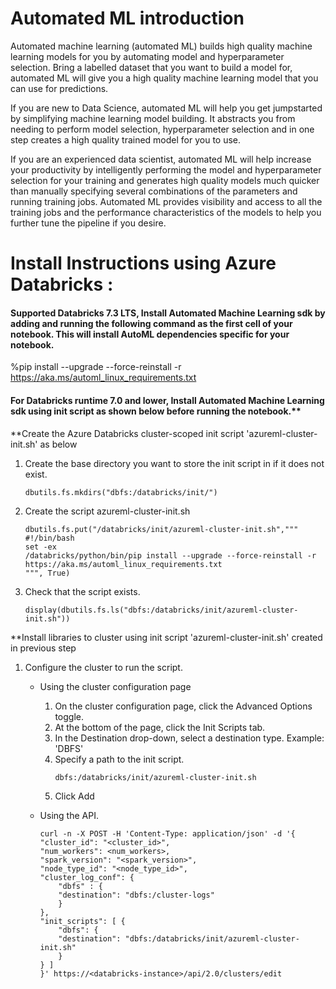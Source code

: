 # Automated ML introduction
Automated machine learning (automated ML) builds high quality machine learning models for you by automating model and hyperparameter selection. Bring a labelled dataset that you want to build a model for, automated ML will give you a high quality machine learning model that you can use for predictions.


If you are new to Data Science, automated ML will help you get jumpstarted by simplifying machine learning model building. It abstracts you from needing to perform model selection, hyperparameter selection and in one step creates a high quality trained model for you to use.

If you are an experienced data scientist, automated ML will help increase your productivity by intelligently performing the model and hyperparameter selection for your training and generates high quality models much quicker than manually specifying several combinations of the parameters and running training jobs. Automated ML provides visibility and access to all the training jobs and the performance characteristics of the models to help you further tune the pipeline if you desire.

# Install Instructions using Azure Databricks :

#### Supported Databricks 7.3 LTS, Install Automated Machine Learning sdk by adding and running the following command as the first cell of your notebook. This will install AutoML dependencies specific for your notebook.

%pip install --upgrade --force-reinstall -r https://aka.ms/automl_linux_requirements.txt


#### For Databricks runtime 7.0 and lower, Install Automated Machine Learning sdk using init script as shown below before running the notebook.**

**Create the Azure Databricks cluster-scoped init script 'azureml-cluster-init.sh' as below

1. Create the base directory you want to store the init script in if it does not exist.
    ```
    dbutils.fs.mkdirs("dbfs:/databricks/init/")
    ```

2. Create the script azureml-cluster-init.sh
    ```
    dbutils.fs.put("/databricks/init/azureml-cluster-init.sh","""
    #!/bin/bash
	set -ex
	/databricks/python/bin/pip install --upgrade --force-reinstall -r https://aka.ms/automl_linux_requirements.txt
    """, True)
    ```

3. Check that the script exists.
    ```
    display(dbutils.fs.ls("dbfs:/databricks/init/azureml-cluster-init.sh"))
    ```

**Install libraries to cluster using init script 'azureml-cluster-init.sh' created in previous step

1. Configure the cluster to run the script.
    * Using the cluster configuration page
        1. On the cluster configuration page, click the Advanced Options toggle.
        1. At the bottom of the page, click the Init Scripts tab.
        1. In the Destination drop-down, select a destination type. Example: 'DBFS'
        1. Specify a path to the init script.
            ```
            dbfs:/databricks/init/azureml-cluster-init.sh
            ```
        1. Click Add

    * Using the API.
        ```
        curl -n -X POST -H 'Content-Type: application/json' -d '{
        "cluster_id": "<cluster_id>",
        "num_workers": <num_workers>,
        "spark_version": "<spark_version>",
        "node_type_id": "<node_type_id>",
        "cluster_log_conf": {
            "dbfs" : {
            "destination": "dbfs:/cluster-logs"
            }
        },
        "init_scripts": [ {
            "dbfs": {
            "destination": "dbfs:/databricks/init/azureml-cluster-init.sh"
            }
        } ]
        }' https://<databricks-instance>/api/2.0/clusters/edit
        ```
